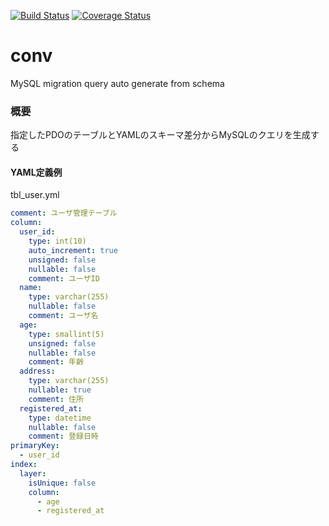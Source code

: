 [![Build Status](https://travis-ci.org/howyi/conv.svg?branch=master)](https://travis-ci.org/howyi/conv)
[![Coverage Status](https://coveralls.io/repos/github/howyi/conv/badge.svg?branch=master)](https://coveralls.io/github/howyi/conv?branch=master)
# conv
MySQL migration query auto generate from schema

### 概要
指定したPDOのテーブルとYAMLのスキーマ差分からMySQLのクエリを生成する

#### YAML定義例
tbl_user.yml
```yaml
comment: ユーザ管理テーブル
column:
  user_id:
    type: int(10)
    auto_increment: true
    unsigned: false
    nullable: false
    comment: ユーザID
  name:
    type: varchar(255)
    nullable: false
    comment: ユーザ名
  age:
    type: smallint(5)
    unsigned: false
    nullable: false
    comment: 年齢
  address:
    type: varchar(255)
    nullable: true
    comment: 住所
  registered_at:
    type: datetime
    nullable: false
    comment: 登録日時
primaryKey:
  - user_id
index:
  layer:
    isUnique: false
    column:
      - age
      - registered_at

```
